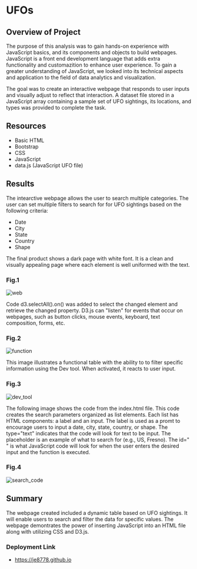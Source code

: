 # UFOs


## Overview of Project

The purpose of this analysis was to gain hands-on experience with JavaScript basics, and its components and objects to build webpages. JavaScript is a front end development language that adds extra functionality and customazition to enhance user experience. To gain a greater understanding of JavaScript, we looked into its technical aspects and application to the field of data analytics and visualization.

The goal was to create an interactive webpage that responds to user inputs and visually adjust to reflect that interaction. A dataset file stored in a JavaScript array containing a sample set of UFO sightings, its locations, and types was provided to complete the task.


## Resources

- Basic HTML
- Bootstrap
- CSS
- JavaScript
- data.js (JavaScript UFO file)


## Results

The intearctive webpage allows the user to search multiple categories. The user can set multiple filters to search for for UFO sightings based on the following criteria:

- Date
- City
- State
- Country
- Shape


The final product shows a dark page with white font. It is a clean and visually appealing page where each element is well uniformed with  the text.

### Fig.1
![web](https://github.com/je8778/UFOs/blob/main/PNGs/web_pic.png)




Code d3.selectAll().on() was added to select the changed element and retrieve the changed property. D3.js can "listen" for events that occur on webpages, such as
button clicks, mouse events, keyboard, text composition, forms, etc.

### Fig.2
![function](https://github.com/je8778/UFOs/blob/main/PNGs/function.png)




This image illustrates a functional table with the ability to to filter specific information using the Dev tool. When activated, it reacts to user input.

### Fig.3
![dev_tool](https://github.com/je8778/UFOs/blob/main/PNGs/dev_tool.png)




The following image shows the code from the index.html file. This code creates the search parameters organized as list elements. Each list has HTML components: a label and an input. The label is used as a promt to encourage users to input a date, city, state, country, or shape. The type="text" indicates that the code will look for text to be input. The placeholder is an example of what to search for (e.g., US, Fresno). The id=" " is what JavaScript code will look for when the user enters the desired input and the function is executed.

### Fig.4
![search_code](https://github.com/je8778/UFOs/blob/main/PNGs/search_code.png)




## Summary

The webpage created included a dynamic table based on UFO sightings. It will enable users to search and filter the data for specific values. The webpage demontrates the power of inserting JavaScript into an HTML file along with utilizing CSS and D3.js. 


### Deployment Link

- https://je8778.github.io
